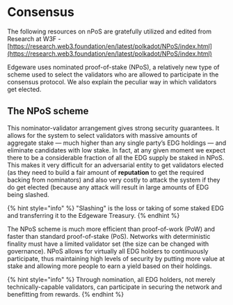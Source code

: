 # Consensus

The following resources on nPoS are gratefully utilized and edited from Research at W3F - [https://research.web3.foundation/en/latest/polkadot/NPoS/index.html](https://research.web3.foundation/en/latest/polkadot/NPoS/index.html)

Edgeware uses nominated proof-of-stake \(NPoS\), a relatively new type of scheme used to select the validators who are allowed to participate in the consensus protocol. We also explain the peculiar way in which validators get elected.

## The NPoS scheme

This nominator-validator arrangement gives strong security guarantees. It allows for the system to select validators with massive amounts of aggregate stake — much higher than any single party’s EDG holdings — and eliminate candidates with low stake. In fact, at any given moment we expect there to be a considerable fraction of all the EDG supply be staked in NPoS. This makes it very difficult for an adversarial entity to get validators elected \(as they need to build a fair amount of **reputation** to get the required backing from nominators\) and also very costly to attack the system if they do get elected \(because any attack will result in large amounts of EDG being slashed.

{% hint style="info" %}
"Slashing" is the loss or taking of some staked EDG and transferring it to the Edgeware Treasury.
{% endhint %}

The NPoS scheme is much more efficient than proof-of-work \(PoW\) and faster than standard proof-of-stake \(PoS\). Networks with deterministic finality must have a limited validator set \(the size can be changed with governance\). NPoS allows for virtually all EDG holders to continuously participate, thus maintaining high levels of security by putting more value at stake and allowing more people to earn a yield based on their holdings.

{% hint style="info" %}
Through nomination, all EDG holders, not merely technically-capable validators, can participate in securing the network and benefitting from rewards.
{% endhint %}

